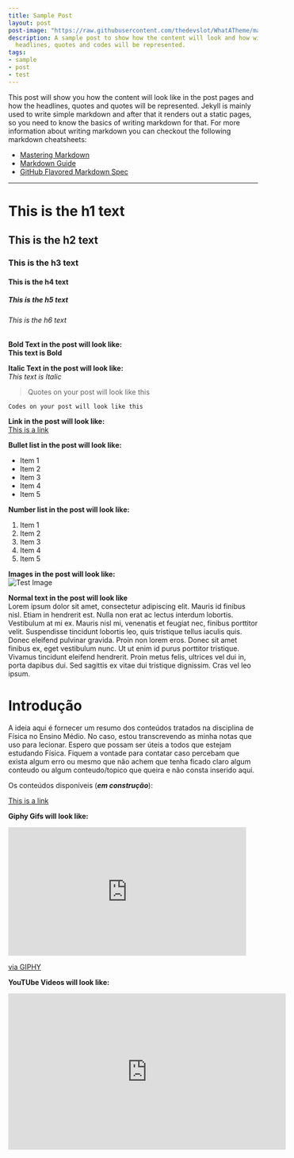 ```yaml
---
title: Sample Post
layout: post
post-image: "https://raw.githubusercontent.com/thedevslot/WhatATheme/master/assets/images/SamplePost.png?token=AHMQUEPC4IFADOF5VG4QVN26Z64GG"
description: A sample post to show how the content will look and how will different
  headlines, quotes and codes will be represented.
tags:
- sample
- post
- test
---
```


This post will show you how the content will look like in the post pages and how the headlines, quotes and quotes will be represented. Jekyll is mainly used to write simple markdown and after that it renders out a static pages, so you need to know the basics of writing markdown for that.
For more information about writing markdown you can checkout the following markdown cheatsheets:
* [Mastering Markdown](https://guides.github.com/features/mastering-markdown/)
* [Markdown Guide](https://www.markdownguide.org/cheat-sheet/)
* [GitHub Flavored Markdown Spec](https://github.github.com/gfm/)

---

# This is the h1 text
## This is the h2 text
### This is the h3 text
#### This is the h4 text
##### This is the h5 text
###### This is the h6 text

**Bold Text in the post will look like:**<br>
**This text is Bold**

**Italic Text in the post will look like:**<br>
*This text is Italic*

> Quotes on your post will look like this

`Codes on your post will look like this`

**Link in the post will look like:**<br>
[This is a link](#)

**Bullet list in the post will look like:**
* Item 1
* Item 2
* Item 3
* Item 4
* Item 5

**Number list in the post will look like:**
1. Item 1
2. Item 2
3. Item 3
4. Item 4
5. Item 5

**Images in the post will look like:**<br>
![Test Image](/WhatATheme/assets/images/1280x720%20Placeholder.png)

**Normal text in the post will look like**<br>
Lorem ipsum dolor sit amet, consectetur adipiscing elit. Mauris id finibus nisl. Etiam in hendrerit est. Nulla non erat ac lectus interdum lobortis. Vestibulum at mi ex. Mauris nisl mi, venenatis et feugiat nec, finibus porttitor velit. Suspendisse tincidunt lobortis leo, quis tristique tellus iaculis quis. Donec eleifend pulvinar gravida. Proin non lorem eros. Donec sit amet finibus ex, eget vestibulum nunc. Ut ut enim id purus porttitor tristique. Vivamus tincidunt eleifend hendrerit. Proin metus felis, ultrices vel dui in, porta dapibus dui. Sed sagittis ex vitae dui tristique dignissim. Cras vel leo ipsum.

# Introdução

A ideia aqui é fornecer um resumo dos conteúdos tratados na disciplina de Física no Ensino Médio. No caso, estou transcrevendo as minha notas que uso para lecionar. Espero que possam ser úteis a todos que estejam estudando Física. Fiquem a vontade para contatar caso percebam que exista algum erro ou mesmo que não achem que tenha ficado claro algum conteudo ou algum conteudo/topico que queira e não consta inserido aqui.

Os conteúdos disponíveis (***em construção***):

[This is a link](https://github.com/lesivieri/lesivieri.github.io/blob/master/_posts/Fisica-EM/Intro/Introdu%C3%A7%C3%A3o.md)

<!---
<ul>
    <li> <a href="https://github.com/lesivieri/Curso-Fisica-Basica-teste/blob/main/Introdu%C3%A7%C3%A3o.md">Introdução</a>
    <ol type="i"><em>
        <li><em>Notação Científica</em></li>
         <li><em>Prefixos de Grandezas Matemáticas</em></li>
          <li><em>Unidade de Grandezas no Sistema Internacional (SI)</em></li>
           <li><em>Conversão de Unidades para o SI</em></li>
            <li><em>Constantes Fundamentais da Física</em></li>
    </em></ol>
   </li>

   <li> <a href="https://github.com/lesivieri/Curso-Fisica-Basica-teste/blob/main/Mec%C3%A2nica.md">Mecânica</a>
    <ol type="i"><em>
        <li>Vetores</li>
         <li>Sistema Referencial</li>
          <li>Cinemática Escalar</li>
           <li>Movimento em Duas e Três Dimensões</li>
            <li>Lançamentos</li>
             <li>Movimento Circular</li>
              <li>Movimento Harmônico Simples</li>
               <li>Dinâmica</li>
                <li>Gravitação</li>
                 <li>Impulso e Quantidade de Movimento</li>
                  <li>Trabalho e Energia Mecânica</li>
                   <li>Hidrostática</li>
    </em></ol>

   </li>

</ul>
--->
<!--<ul>
    <li> <a href="https://github.com/lesivieri/Curso-Fisica-Basica-teste/blob/main/Introdu%C3%A7%C3%A3o.md">Introdução</a>
    <ol type="i">
        <li><em></em></li>
    </ol>

   </li>

</ul>--->

**Giphy Gifs will look like:**<br>
<iframe src="https://giphy.com/embed/ZqlvCTNHpqrio" width="480" height="259" frameBorder="0" class="giphy-embed" allowFullScreen></iframe><p><a href="https://giphy.com/gifs/laughing-despicable-me-minions-ZqlvCTNHpqrio">via GIPHY</a></p>

**YouTUbe Videos will look like:**<br>
<iframe width="560" height="315" src="https://www.youtube.com/embed/jTPXwbDtIpA" frameborder="0" allow="accelerometer; autoplay; encrypted-media; gyroscope; picture-in-picture" allowfullscreen></iframe>